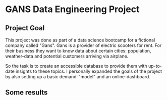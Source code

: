 # GANS Data Engineering Project

## Project Goal
This project was done as part of a data science bootcamp for a fictional company called "Gans".
Gans is a provider of electric scooters for rent.
For their business they want to know data about certain cities: population, weather-data and potential customers arriving via airplane.

So the task is to create an accessible database to provide them with up-to-date insights to these topics.
I personally expanded the goals of the project by also setting up a basic demand-"model" and an online-dashboard.

## Some results
